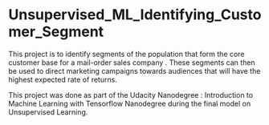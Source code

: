 # Unsupervised_ML_Identifying_Customer_Segment

This project is to identify segments of the population that form the core customer base for a mail-order sales company . These segments can then be used to direct marketing campaigns towards audiences 
that will have the highest expected rate of returns.

This project was done as part of the Udacity Nanodegree : Introduction to Machine Learning with Tensorflow Nanodegree during the final model on Unsupervised Learning. 
